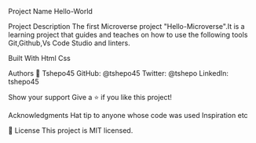 Project Name
Hello-World

Project Description
The first Microverse project "Hello-Microverse".It is a learning project that guides and teaches on how to use the following tools Git,Github,Vs Code Studio and linters.

Built With
Html Css

Authors
👤 Tshepo45 GitHub: @tshepo45 Twitter: @tshepo LinkedIn: tshepo45

Show your support
Give a ⭐️ if you like this project!

Acknowledgments
Hat tip to anyone whose code was used Inspiration etc

📝 License
This project is MIT licensed.